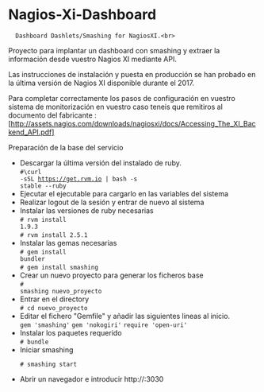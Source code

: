 # Nagios-Xi-Dashboard
      Dashboard Dashlets/Smashing for NagiosXI.<br>
Proyecto para implantar un dashboard con smashing y extraer la información desde vuestro Nagios XI mediante API.

Las instrucciones de instalación y puesta en producción se han probado en la última versión de Nagios XI disponible durante el 2017.<br>

Para completar correctamente los pasos de configuración en vuestro sistema de monitorización en vuestro caso teneis que remitiros al documento del fabricante : [http://assets.nagios.com/downloads/nagiosxi/docs/Accessing_The_XI_Backend_API.pdf]

Preparación de la base del servicio

- Descargar la última versión del instalado de ruby.<br>
<code>#\curl -sSL https://get.rvm.io | bash -s stable --ruby</code>
- Ejecutar el ejecutable para cargarlo en las variables del sistema
- Realizar logout de la sesión y entrar de nuevo al sistema
- Instalar las versiones de ruby necesarias<br>
<code># rvm install 1.9.3</code><br>
<code># rvm install 2.5.1</code>
- Instalar las gemas necesarias<br> 
<code># gem install bundler</code><br>
<code># gem install smashing</code>
- Crear un nuevo proyecto para generar los ficheros base<br>
<code># smashing nuevo_proyecto</code><br>
- Entrar en el directory<br>
<code># cd nuevo_proyecto</code><br>
- Editar el fichero "Gemfile" y añadir las siguientes lineas al inicio.<br>
<code>gem 'smashing'</code>
<code>gem 'nokogiri'</code>
<code>require 'open-uri'</code><br>
- Instalar los paquetes requerido<br>
<code># bundle</code><br>
- Iniciar smashing<p> 
<code># smashing start</code>
- Abrir un navegador e introducir http://<ip>:3030


  
